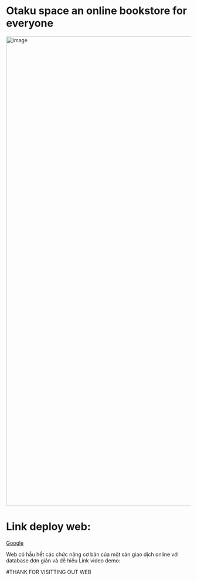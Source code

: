 # Otaku space an online bookstore for everyone
<img width="1280" alt="image" src="https://user-images.githubusercontent.com/63915841/207500327-2664daa3-4871-49ac-8f54-bc78a40fd446.png">

# Link deploy web:
<a href="https://shopee-web-clone-six.vercel.app/nologin.html" target="_blank">Google</a>

Web có hầu hết các chức năng cơ bản của một sàn giao dịch online với database đơn giản và dễ hiểu
Link video demo:

#THANK FOR VISITTING OUT WEB
